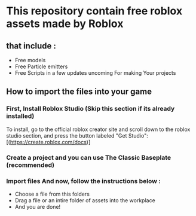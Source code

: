 # This repository contain free roblox assets made by Roblox  
## that include :  
- Free models
- Free Particle emitters
- Free Scripts in a few updates uncoming  For making Your projects
## How to import the files into your game  
### First, Install Roblox Studio  (Skip this section if its already installed) 
To install, go to the official roblox creator site and scroll down to the roblox studio section, and press the button labeled "Get Studio": [(https://create.roblox.com/docs)]  
### Create a project and you can use The Classic Baseplate (recommended)   
### Import files And now, follow the instructions below :  
- Choose a file from this folders
- Drag a file or an intire folder of assets into the workplace
- And you are done!
